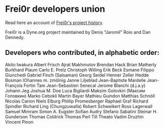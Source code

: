 # Frei0r developers union

Read here an account of [Frei0r's project history](https://medium.com/think-do-tank/frei0r-the-free-and-open-source-video-effect-preservation-project-604134dde8b3).

Frei0r is a Dyne.org project maintained by Denis "Jaromil" Roio and Dan Dennedy.

## Developers who contributed, in alphabetic order:

Akito Iwakura
Albert Frisch
Ajrat Makhmutov
Brendan Hack
Brian Matherly
Burkhard Plaum
Carlo E. Prelz
Christoph Willing
Erik Beck
Esmane
Filippo Giunchedi
Gabriel Finch (Salsaman)
Georg Seidel
Henner Zeller
Hedde Bosman
IOhannes m. zmölnig
Janne Liljeblad
Jean-Baptiste Mardelle
Jean-François Fortin Tam 
Jean-Sebastien Senecal
Jerome Blanchi (d.j.a.y)
Johann Jeg
Joshua M. Doe
Luca Bigliardi
Maksim Golovkin (Максим Головкин)
Marko Cebokli
Martin Bayer
Mathieu Guindon
Matthias Schnöll
Nicolas Carion
Niels Elburg
Phillip Promesberger
Raphael Graf
Richard Spindler
Richard Ling (Chungzuwalla)
Robert Schweikert
Ross Lagerwall
Samuel Mimram
Simon A. Eugster
Sofian Audry
Stefano Sabatini
Steinar H. Gunderson
Thomas Coldrick
Thomas Perl
Till Theato
Vadim Druzhin
Vincent Pinon
